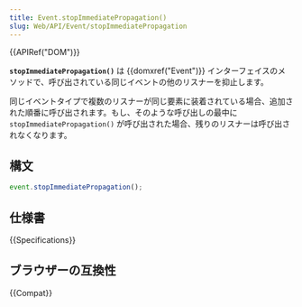 ```yaml
---
title: Event.stopImmediatePropagation()
slug: Web/API/Event/stopImmediatePropagation
---
```


{{APIRef("DOM")}}

**`stopImmediatePropagation()`** は {{domxref("Event")}} インターフェイスのメソッドで、呼び出されている同じイベントの他のリスナーを抑止します。

同じイベントタイプで複数のリスナーが同じ要素に装着されている場合、追加された順番に呼び出されます。もし、そのような呼び出しの最中に `stopImmediatePropagation()` が呼び出された場合、残りのリスナーは呼び出されなくなります。

## 構文

```js
event.stopImmediatePropagation();
```

## 仕様書

{{Specifications}}

## ブラウザーの互換性

{{Compat}}
